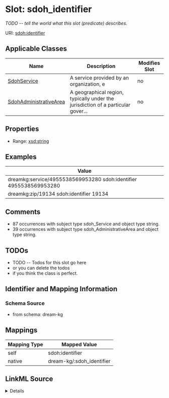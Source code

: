 

# Slot: sdoh_identifier


_TODO -- tell the world what this slot (predicate) describes._





URI: [sdoh:identifier](http://schema.org/identifier)



<!-- no inheritance hierarchy -->





## Applicable Classes

| Name | Description | Modifies Slot |
| --- | --- | --- |
| [SdohService](../classes/SdohService.md) | A service provided by an organization, e |  no  |
| [SdohAdministrativeArea](../classes/SdohAdministrativeArea.md) | A geographical region, typically under the jurisdiction of a particular gover... |  no  |







## Properties

* Range: [xsd:string](http://www.w3.org/2001/XMLSchema#string)






## Examples

| Value |
| --- |
| dreamkg:service/4955538569953280 sdoh:identifier 4955538569953280 |
| dreamkg:zip/19134 sdoh:identifier 19134 |

## Comments

* 87 occurrences with subject type sdoh_Service and object type string.
* 39 occurrences with subject type sdoh_AdministrativeArea and object type string.

## TODOs

* TODO -- Todos for this slot go here
* or you can delete the todos
* if you think the class is perfect.

## Identifier and Mapping Information







### Schema Source


* from schema: dream-kg




## Mappings

| Mapping Type | Mapped Value |
| ---  | ---  |
| self | sdoh:identifier |
| native | dream-kg/:sdoh_identifier |




## LinkML Source

<details>
```yaml
name: sdoh_identifier
description: TODO -- tell the world what this slot (predicate) describes.
todos:
- TODO -- Todos for this slot go here
- or you can delete the todos
- if you think the class is perfect.
comments:
- 87 occurrences with subject type sdoh_Service and object type string.
- 39 occurrences with subject type sdoh_AdministrativeArea and object type string.
examples:
- value: dreamkg:service/4955538569953280 sdoh:identifier 4955538569953280
- value: dreamkg:zip/19134 sdoh:identifier 19134
from_schema: dream-kg
rank: 1000
slot_uri: sdoh:identifier
alias: sdoh_identifier
domain_of:
- sdoh_AdministrativeArea
- sdoh_Service
range: string

```
</details>